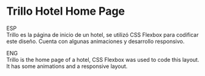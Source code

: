 # Trillo Hotel Home Page

ESP <br>
Trillo es la página de inicio de un hotel, se utilizó CSS Flexbox para codificar este diseño. Cuenta con algunas animaciones y desarrollo responsivo.

ENG <br>
Trillo is the home page of a hotel, CSS Flexbox was used to code this layout. It has some animations and a responsive layout.
